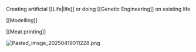Creating artificial [[Life|life]] or doing [[Genetic Engineering]] on existing life

[[Modelling]]

[[Meat printing]]

![Pasted_image_20250419011228.png](pasted_image_20250419011228.png)
